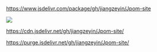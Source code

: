 
https://www.jsdelivr.com/package/gh/jiangzeyin/Jpom-site

[![](https://data.jsdelivr.com/v1/package/gh/jiangzeyin/Jpom-site/badge)](https://www.jsdelivr.com/package/gh/jiangzeyin/Jpom-site)

https://cdn.jsdelivr.net/gh/jiangzeyin/Jpom-site/

https://purge.jsdelivr.net/gh/jiangzeyin/Jpom-site/